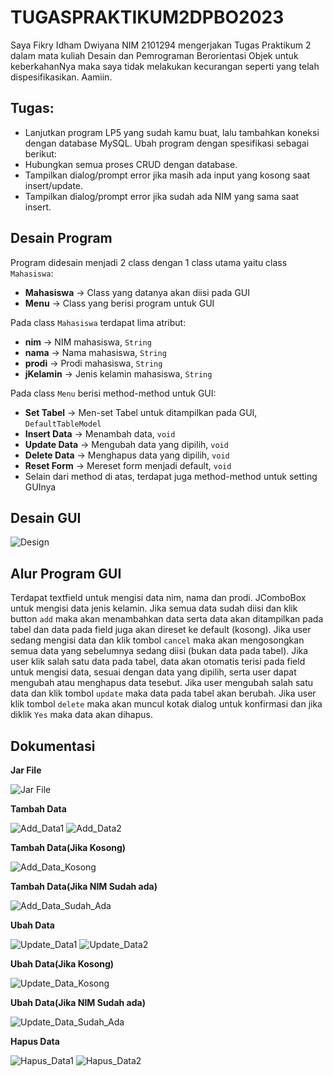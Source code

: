 # TUGASPRAKTIKUM2DPBO2023
Saya Fikry Idham Dwiyana NIM 2101294 mengerjakan Tugas Praktikum 2 dalam mata kuliah Desain dan Pemrograman Berorientasi Objek untuk keberkahanNya maka saya tidak melakukan kecurangan seperti yang telah dispesifikasikan. Aamiin.

## Tugas:
* Lanjutkan program LP5 yang sudah kamu buat, lalu tambahkan koneksi dengan database MySQL. Ubah program dengan spesifikasi sebagai berikut:
* Hubungkan semua proses CRUD dengan database.
* Tampilkan dialog/prompt error jika masih ada input yang kosong saat insert/update.
* Tampilkan dialog/prompt error jika sudah ada NIM yang sama saat insert.


## Desain Program
Program didesain menjadi 2 class dengan 1 class utama yaitu class `Mahasiswa`:
* **Mahasiswa** -> Class yang datanya akan diisi pada GUI
* **Menu** -> Class yang berisi program untuk GUI

Pada class `Mahasiswa` terdapat lima atribut:
* **nim** -> NIM mahasiswa, `String`
* **nama** -> Nama mahasiswa, `String`
* **prodi** -> Prodi mahasiswa, `String`
* **jKelamin** -> Jenis kelamin mahasiswa, `String`

Pada class `Menu` berisi method-method untuk GUI:
* **Set Tabel** -> Men-set Tabel untuk ditampilkan pada GUI, `DefaultTableModel`
* **Insert Data** -> Menambah data, `void`
* **Update Data** -> Mengubah data yang dipilih, `void`
* **Delete Data** -> Menghapus data yang dipilih, `void`
* **Reset Form** -> Mereset form menjadi default, `void`
* Selain dari method di atas, terdapat juga method-method untuk setting GUInya

## Desain GUI
![Design](https://github.com/FikryIdhamD/LP5DPBO2024C2/assets/147605722/8f4355da-e2f0-4daa-bc71-d433d5b394b0)


## Alur Program GUI
Terdapat textfield untuk mengisi data nim, nama dan prodi. JComboBox untuk mengisi data jenis kelamin. Jika semua data sudah diisi dan klik button `add` maka akan menambahkan data serta data akan ditampilkan pada tabel dan data pada field juga akan direset ke default (kosong). Jika user sedang mengisi data dan klik tombol `cancel` maka akan mengosongkan semua data yang sebelumnya sedang diisi (bukan data pada tabel). Jika user klik salah satu data pada tabel, data akan otomatis terisi pada field untuk mengisi data, sesuai dengan data yang dipilih, serta user dapat mengubah atau menghapus data tesebut. Jika user mengubah salah satu data dan klik tombol `update` maka data pada tabel akan berubah. Jika user klik tombol `delete` maka akan muncul kotak dialog untuk konfirmasi dan jika diklik `Yes` maka data akan dihapus.

## Dokumentasi
**Jar File**

![Jar File](https://github.com/FikryIdhamD/LP5DPBO2024C2/assets/147605722/4cec7f23-cdc4-4156-87d8-7d9f9023170a)

**Tambah Data**

![Add_Data1](https://github.com/FikryIdhamD/LP66DPBO2024C2/assets/147605722/9aea4edb-a6a5-4d75-8810-89231da3fa41)
![Add_Data2](https://github.com/FikryIdhamD/LP5DPBO2024C2/assets/147605722/638ac153-2de9-4f8a-b7d0-23aeaf704ba6)

**Tambah Data(Jika Kosong)**

![Add_Data_Kosong](https://github.com/FikryIdhamD/LP66DPBO2024C2/assets/147605722/ad49be41-1907-4b44-968b-08a1d65b50f0)

**Tambah Data(Jika NIM Sudah ada)**

![Add_Data_Sudah_Ada](https://github.com/FikryIdhamD/LP66DPBO2024C2/assets/147605722/f59e4a35-22d3-4c0b-b4db-5372ebc77f69)

**Ubah Data**

![Update_Data1](https://github.com/FikryIdhamD/LP66DPBO2024C2/assets/147605722/0b6a92ed-3d45-4625-b99c-ef4c02d11bfa)
![Update_Data2](https://github.com/FikryIdhamD/LP5DPBO2024C2/assets/147605722/ba3a14d3-d562-4cf5-a3c5-f5006c2b19d1)

**Ubah Data(Jika Kosong)**

![Update_Data_Kosong](https://github.com/FikryIdhamD/LP66DPBO2024C2/assets/147605722/cc6f2305-d9b5-44ae-baf8-44ef7549fa72)

**Ubah Data(Jika NIM Sudah ada)**

![Update_Data_Sudah_Ada](https://github.com/FikryIdhamD/LP66DPBO2024C2/assets/147605722/1ef1e4f3-47ed-4f3b-96e7-a0dd3c9972cd)

**Hapus Data**

![Hapus_Data1](https://github.com/FikryIdhamD/LP66DPBO2024C2/assets/147605722/2859770b-c990-4c9c-95ea-514cca2cf145)
![Hapus_Data2](https://github.com/FikryIdhamD/LP66DPBO2024C2/assets/147605722/6c4dd151-67f2-4f24-bc82-8296169a7f15)


